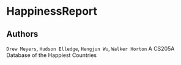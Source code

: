 # HappinessReport
## Authors
`Drew Meyers`, `Hudson Elledge`, `Hengjun Wu`, `Walker Horton`
A CS205A Database of the Happiest Countries
